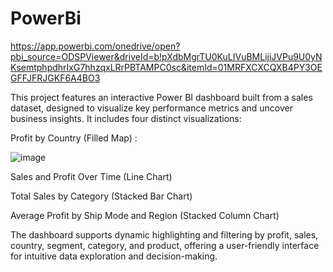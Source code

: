 # PowerBi
https://app.powerbi.com/onedrive/open?pbi_source=ODSPViewer&driveId=b!pXdbMgrTU0KuLIVuBMLijiJVPu9U0yNKsemtphpdhrIxG7hhzqxLRrPBTAMPC0sc&itemId=01MRFXCXCQXB4PY3OEGFFJFRJGKF6A4BO3

This project features an interactive Power BI dashboard built from a sales dataset, designed to visualize key performance metrics and uncover business insights. It includes four distinct visualizations:

Profit by Country (Filled Map)  :

![image](https://github.com/user-attachments/assets/09301b65-d9ef-4628-8d6e-851dbf6c1b6d)

Sales and Profit Over Time (Line Chart)

Total Sales by Category (Stacked Bar Chart)

Average Profit by Ship Mode and Region (Stacked Column Chart)

The dashboard supports dynamic highlighting and filtering by profit, sales, country, segment, category, and product, offering a user-friendly interface for intuitive data exploration and decision-making.



